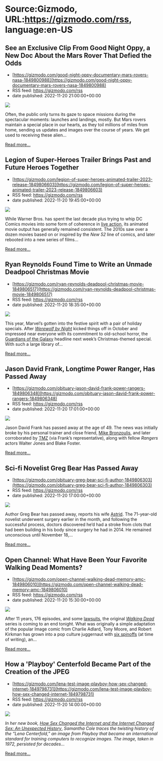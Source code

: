 # Source:Gizmodo, URL:https://gizmodo.com/rss, language:en-US

## See an Exclusive Clip From Good Night Oppy, a New Doc About the Mars Rover That Defied the Odds
 - [https://gizmodo.com/good-night-oppy-documentary-mars-rovers-nasa-1849800988](https://gizmodo.com/good-night-oppy-documentary-mars-rovers-nasa-1849800988)
 - RSS feed: https://gizmodo.com/rss
 - date published: 2022-11-20 21:00:00+00:00

<img src="https://i.kinja-img.com/gawker-media/image/upload/s--jZy_KWVv--/c_fit,fl_progressive,q_80,w_636/f07c8cf3e731956efd34daa929cb7166.jpg" /><p>Often, the public only turns its gaze to space missions during the spectacular moments: launches and landings, mostly. But Mars rovers maintain a special place in our hearts, as they toil millions of miles from home, sending us updates and images over the course of years. We get used to receiving these alien…</p><p><a href="https://gizmodo.com/good-night-oppy-documentary-mars-rovers-nasa-1849800988">Read more...</a></p>

## Legion of Super-Heroes Trailer Brings Past and Future Heroes Together
 - [https://gizmodo.com/legion-of-super-heroes-animated-trailer-2023-release-1849806603](https://gizmodo.com/legion-of-super-heroes-animated-trailer-2023-release-1849806603)
 - RSS feed: https://gizmodo.com/rss
 - date published: 2022-11-20 19:45:00+00:00

<img src="https://i.kinja-img.com/gawker-media/image/upload/s--XjRzCHfP--/c_fit,fl_progressive,q_80,w_636/6d2491284ad08730f9f246bb9304dfe4.jpg" /><p>While Warner Bros. has spent the last decade plus trying to whip DC Comics movies into some form of coherence in <a href="https://gizmodo.com/james-gunn-head-of-dc-movies-and-tv-warner-bros-1849701460">live action</a>, its animated movie output has generally remained consistent. The 2010s saw over a dozen movies based on or inspired by the <em>New 52 </em>line of comics, and later rebooted into a new series of films…</p><p><a href="https://gizmodo.com/legion-of-super-heroes-animated-trailer-2023-release-1849806603">Read more...</a></p>

## Ryan Reynolds Found Time to Write an Unmade Deadpool Christmas Movie
 - [https://gizmodo.com/ryan-reynolds-deadpool-christmas-movie-1849806517](https://gizmodo.com/ryan-reynolds-deadpool-christmas-movie-1849806517)
 - RSS feed: https://gizmodo.com/rss
 - date published: 2022-11-20 18:35:00+00:00

<img src="https://i.kinja-img.com/gawker-media/image/upload/s--_2mCVmVt--/c_fit,fl_progressive,q_80,w_636/a53e9ba6b525267623ba94c89e7297bc.jpg" /><p>This year, Marvel’s gotten into the festive spirit with a pair of holiday specials. After <a href="https://gizmodo.com/werewolf-by-night-review-marvel-disney-plus-horror-stre-1849579625"><em>Werewolf by Night</em></a><em> </em>kicked things off in October and impressed near everyone with its commitment to old-school horror, the <a href="https://gizmodo.com/marvel-studios-guardians-of-the-galaxy-holiday-special-1849802143">Guardians of the Galaxy</a> headline next week’s Christmas-themed special. With such a large library of…</p><p><a href="https://gizmodo.com/ryan-reynolds-deadpool-christmas-movie-1849806517">Read more...</a></p>

## Jason David Frank, Longtime Power Ranger, Has Passed Away
 - [https://gizmodo.com/obituary-jason-david-frank-power-rangers-1849806348](https://gizmodo.com/obituary-jason-david-frank-power-rangers-1849806348)
 - RSS feed: https://gizmodo.com/rss
 - date published: 2022-11-20 17:01:00+00:00

<img src="https://i.kinja-img.com/gawker-media/image/upload/s--7redFAM6--/c_fit,fl_progressive,q_80,w_636/7cef0e9411b4caff25da2d19b0893278.jpg" /><p>Jason David Frank has passed away at the age of 49. The news was initially broke by his personal trainer and close friend, <a href="https://www.facebook.com/mike.bronzoulis/posts/pfbid0ZtdEeeNLRkyNoScd9c2aprdz1Znc19MUmMinemdxbRK8LuUErogtZdBaUS3uY1Hfl" rel="noopener noreferrer" target="_blank">Mike Bronzoulis</a>, and later corroborated by <a href="https://www.tmz.com/2022/11/20/power-rangers-jason-david-frank-dead-dies-tommy-oliver-green-white/?adid=social-twa" rel="noopener noreferrer" target="_blank">TMZ</a> (via Frank’s representative), along with fellow <em>Rangers </em>actors Walter Jones and Blake Foster. <br /></p><p><a href="https://gizmodo.com/obituary-jason-david-frank-power-rangers-1849806348">Read more...</a></p>

## Sci-fi Novelist Greg Bear Has Passed Away
 - [https://gizmodo.com/obituary-greg-bear-sci-fi-author-1849806303](https://gizmodo.com/obituary-greg-bear-sci-fi-author-1849806303)
 - RSS feed: https://gizmodo.com/rss
 - date published: 2022-11-20 17:00:00+00:00

<img src="https://i.kinja-img.com/gawker-media/image/upload/s--hnSWZWu0--/c_fit,fl_progressive,q_80,w_636/0dab3b1043e1750d8be4199e8711289b.jpg" /><p>Author Greg Bear has passed away, reports his wife <a href="https://www.facebook.com/astrid.bear/posts/pfbid045PjKbttdAiaBysKLooESWGpna6h5MdvkAXX97rQxz3V1MPdYWMukydSzq2h3GYyl" rel="noopener noreferrer" target="_blank">Astrid</a>. The 71-year-old novelist underwent surgery earlier in the month, and following the successful process, doctors discovered he’d had a stroke from clots that had been building in his body since surgery he had in 2014. He remained unconscious until November 18,…</p><p><a href="https://gizmodo.com/obituary-greg-bear-sci-fi-author-1849806303">Read more...</a></p>

## Open Channel: What Have Been Your Favorite Walking Dead Moments?
 - [https://gizmodo.com/open-channel-walking-dead-memory-amc-1849806010](https://gizmodo.com/open-channel-walking-dead-memory-amc-1849806010)
 - RSS feed: https://gizmodo.com/rss
 - date published: 2022-11-20 15:30:00+00:00

<img src="https://i.kinja-img.com/gawker-media/image/upload/s---VP7R7wE--/c_fit,fl_progressive,q_80,w_636/f3b4db3760e218cc960b51a047072784.jpg" /><p>After 11 years, 176 episodes, and some <a href="https://gizmodo.com/new-walking-dead-lawsuit-robert-kirkman-zombies-amc-sho-1849787575">lawsuits</a>, the original <a href="https://gizmodo.com/the-walking-dead-final-episode-first-pictures-amc-1849778240"><em>Walking Dead</em></a><em> </em>series is coming to an end tonight. What was originally a simple adaptation of the popular Image comic from Charlie Adlard, Tony Moore, and Robert Kirkman has grown into a pop culture juggernaut with <a href="https://gizmodo.com/walking-dead-daryl-france-spin-off-tv-series-zombies-1849385634">six spinoffs</a> (at time of writing), an…</p><p><a href="https://gizmodo.com/open-channel-walking-dead-memory-amc-1849806010">Read more...</a></p>

## How a 'Playboy' Centerfold Became Part of the Creation of the JPEG
 - [https://gizmodo.com/lena-test-image-playboy-how-sex-changed-internet-1849798731](https://gizmodo.com/lena-test-image-playboy-how-sex-changed-internet-1849798731)
 - RSS feed: https://gizmodo.com/rss
 - date published: 2022-11-20 14:00:00+00:00

<img src="https://i.kinja-img.com/gawker-media/image/upload/s--ouCTAX0B--/c_fit,fl_progressive,q_80,w_636/18fg9rynraomnpng.png" /><p><em>In her new book, <a href="https://www.workman.com/products/how-sex-changed-the-internet-and-the-internet-changed-sex/hardback" rel="noopener noreferrer" target="_blank">How Sex Changed the Internet and the Internet Changed Sex: An Unexpected History</a></em>,<em> Samantha Cole traces the twisting history of the “Lena Centerfold,” an image from Playboy that became an international standard for training computers to recognize images. The image, taken in 1972, persisted for decades</em>…</p><p><a href="https://gizmodo.com/lena-test-image-playboy-how-sex-changed-internet-1849798731">Read more...</a></p>

